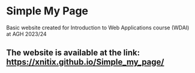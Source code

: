 # Simple My Page

Basic website created for Introduction to Web Applications course (WDAI) at AGH 2023/24

## The website is available at the link: https://xnitix.github.io/Simple_my_page/
